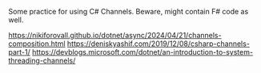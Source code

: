 Some practice for using C# Channels. Beware, might contain F# code as well.

https://nikiforovall.github.io/dotnet/async/2024/04/21/channels-composition.html
https://deniskyashif.com/2019/12/08/csharp-channels-part-1/
https://devblogs.microsoft.com/dotnet/an-introduction-to-system-threading-channels/
